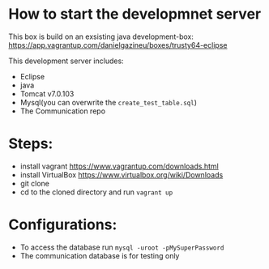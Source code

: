 # How to start the developmnet server
This box is build on an exsisting java development-box: https://app.vagrantup.com/danielgazineu/boxes/trusty64-eclipse

This development server includes:
- Eclipse
- java
- Tomcat v7.0.103
- Mysql(you can overwrite the `create_test_table.sql`)
- The Communication repo


# Steps: 
 - install vagrant https://www.vagrantup.com/downloads.html
 - install VirtualBox https://www.virtualbox.org/wiki/Downloads
 - git clone <this repo url>
 - cd to the cloned directory and run `vagrant up`


# Configurations:
- To access the database run `mysql -uroot -pMySuperPassword`
- The communication database is for testing only

